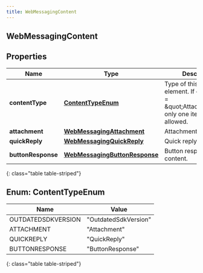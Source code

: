 ```yaml
---
title: WebMessagingContent
---
```

## WebMessagingContent


## Properties

| Name | Type | Description | Notes |
| ------------ | ------------- | ------------- | ------------- |
| **contentType** | [**ContentTypeEnum**](#ContentTypeEnum)<!----> | Type of this content element. If contentType = \&quot;Attachment\&quot; only one item is allowed. |  [optional] |
| **attachment** | <!----><!---->[**WebMessagingAttachment**](WebMessagingAttachment.html)<!----> | Attachment content. |  [optional] |
| **quickReply** | <!----><!---->[**WebMessagingQuickReply**](WebMessagingQuickReply.html)<!----> | Quick reply content. |  [optional] |
| **buttonResponse** | <!----><!---->[**WebMessagingButtonResponse**](WebMessagingButtonResponse.html)<!----> | Button response content. |  [optional] |
{: class="table table-striped"}


<a name="ContentTypeEnum"></a>

## Enum: ContentTypeEnum

| Name | Value |
| ---- | ----- |
| OUTDATEDSDKVERSION | &quot;OutdatedSdkVersion&quot; |
| ATTACHMENT | &quot;Attachment&quot; |
| QUICKREPLY | &quot;QuickReply&quot; |
| BUTTONRESPONSE | &quot;ButtonResponse&quot; |
{: class="table table-striped"}



